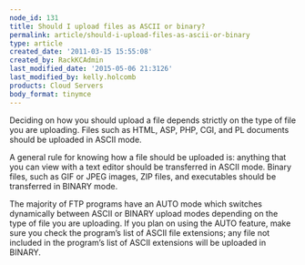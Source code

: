 ```yaml
---
node_id: 131
title: Should I upload files as ASCII or binary?
permalink: article/should-i-upload-files-as-ascii-or-binary
type: article
created_date: '2011-03-15 15:55:08'
created_by: RackKCAdmin
last_modified_date: '2015-05-06 21:3126'
last_modified_by: kelly.holcomb
products: Cloud Servers
body_format: tinymce
---
```


Deciding on how you should upload a file depends strictly on the type of
file you are uploading. Files such as HTML, ASP, PHP, CGI, and PL
documents should be uploaded in ASCII mode.

A general rule for knowing how a file should be uploaded is: anything
that you can view with a text editor should be transferred in ASCII
mode. Binary files, such as GIF or JPEG images, ZIP files, and
executables should be transferred in BINARY mode.

The majority of FTP programs have an AUTO mode which switches
dynamically between ASCII or BINARY upload modes depending on the type
of file you are uploading. If you plan on using the AUTO feature, make
sure you check the program&rsquo;s list of ASCII file extensions; any file not
included in the program&rsquo;s list of ASCII extensions will be uploaded in
BINARY.

 

